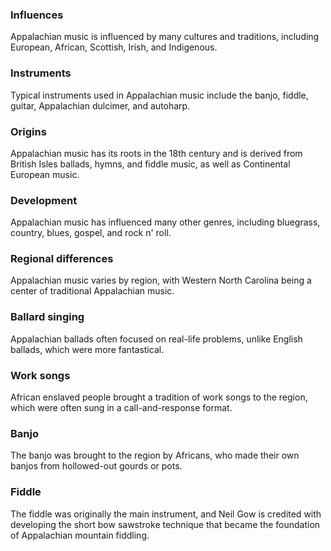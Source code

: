 ### Influences
Appalachian music is influenced by many cultures and traditions, including European, African, Scottish, Irish, and Indigenous. 
### Instruments
Typical instruments used in Appalachian music include the banjo, fiddle, guitar, Appalachian dulcimer, and autoharp. 
### Origins
Appalachian music has its roots in the 18th century and is derived from British Isles ballads, hymns, and fiddle music, as well as Continental European music. 
### Development
Appalachian music has influenced many other genres, including bluegrass, country, blues, gospel, and rock n' roll. 
### Regional differences
Appalachian music varies by region, with Western North Carolina being a center of traditional Appalachian music. 
### Ballard singing
Appalachian ballads often focused on real-life problems, unlike English ballads, which were more fantastical. 
### Work songs
African enslaved people brought a tradition of work songs to the region, which were often sung in a call-and-response format. 
### Banjo
The banjo was brought to the region by Africans, who made their own banjos from hollowed-out gourds or pots. 
### Fiddle
The fiddle was originally the main instrument, and Neil Gow is credited with developing the short bow sawstroke technique that became the foundation of Appalachian mountain fiddling. 
